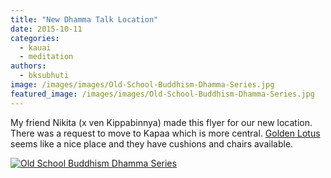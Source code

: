 ```yaml
---
title: "New Dhamma Talk Location"
date: 2015-10-11
categories: 
  - kauai
  - meditation
authors: 
  - bksubhuti
image: /images/images/Old-School-Buddhism-Dhamma-Series.jpg
featured_image: /images/images/Old-School-Buddhism-Dhamma-Series.jpg
---
```


My friend Nikita (x ven Kippabinnya) made this flyer for our new location. There was a request to move to Kapaa which is more central. [Golden Lotus](http://www.goldenlotuskauai.org) seems like a nice place and they have cushions and chairs available.

[![Old School Buddhism Dhamma Series](/images/Old-School-Buddhism-Dhamma-Series.jpg)](/images/2015/10/Old-School-Buddhism-Dhamma-Series.jpg)